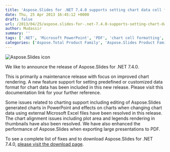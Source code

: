 ```yaml
---
title: 'Aspose.Slides for .NET 7.4.0 supports setting chart data cell format and improved PDF export performance'
date: Thu, 25 Apr 2013 16:45:12 +0000
draft: false
url: /2013/04/25/aspose.slides-for-.net-7.4.0-supports-setting-chart-data-cell-format-and-improved-pdf-export-performance/
author: Mudassir
summary: ''
tags: ['.NET', 'Microsoft PowerPoint', 'PDF', 'chart cell formatting', 'export', 'product release']
categories: ['Aspose.Total Product Family', 'Aspose.Slides Product Family']
---
```


![Aspose.Slides icon][1]

We like to announce the release of Aspose.Slides for .NET 7.4.0.

This is primarily a maintenance release with focus on improved chart rendering. A new feature support for setting predefined or customized data format for chart data has been included in this new release. Please visit this documentation link for your further reference.

Some issues related to charting support including editing of Aspose.Slides generated charts in PowerPoint and effects on charts when changing chart data using external Microsoft Excel files have been resolved in this release. The chart alignment issues including plot area and legends rendering in thumbnails have also been resolved. We have also enhanced the performance of Aspose.Slides when exporting large presentations to PDF.

To see a complete list of fixes and to download Aspose.Slides for .NET 7.4.0, [please visit the download page][2].




[1]: http://www.aspose.com/Images/aspose.slides-logo2.jpg
[2]: http://www.aspose.com/community/files/51/.net-components/aspose.slides-for-.net/default.aspx





